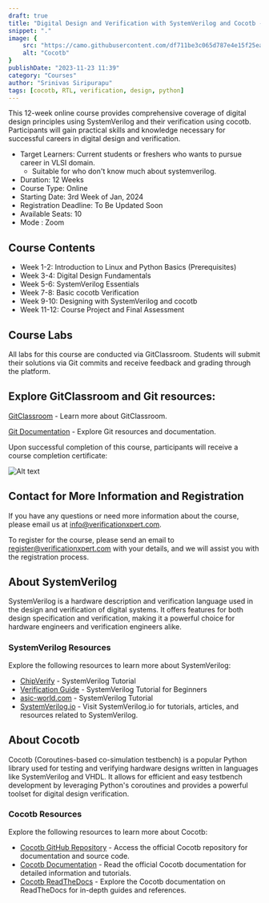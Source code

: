 ```yaml
---
draft: true
title: "Digital Design and Verification with SystemVerilog and Cocotb - 2024 - Student Version"
snippet: "."
image: {
    src: "https://camo.githubusercontent.com/df711be3c065d787e4e15f25ea6d04b8405bb37cd2a26e77131547d2f567ec98/68747470733a2f2f61736369696e656d612e6f72672f612f3331373232302e737667",
    alt: "Cocotb"
}
publishDate: "2023-11-23 11:39"
category: "Courses"
author: "Srinivas Siripurapu"
tags: [cocotb, RTL, verification, design, python]
---
```


This 12-week online course provides comprehensive coverage of digital design principles using SystemVerilog and their verification using cocotb. Participants will gain practical skills and knowledge necessary for successful careers in digital design and verification.

* Target Learners: Current students or freshers who wants to pursue career in VLSI domain.
    * Suitable for who don't know much about systemverilog.
* Duration: 12 Weeks
* Course Type: Online
* Starting Date: 3rd Week of Jan, 2024
* Registration Deadline: To Be Updated Soon
* Available Seats: 10
* Mode : Zoom

## Course Contents
- Week 1-2: Introduction to Linux and Python Basics (Prerequisites)
- Week 3-4: Digital Design Fundamentals
- Week 5-6: SystemVerilog Essentials
- Week 7-8: Basic cocotb Verification
- Week 9-10: Designing with SystemVerilog and cocotb
- Week 11-12: Course Project and Final Assessment

## Course Labs
All labs for this course are conducted via GitClassroom. Students will submit their solutions via Git commits and receive feedback and grading through the platform.

## Explore GitClassroom and Git resources:

[GitClassroom](https://gitclassroom.com/) - Learn more about GitClassroom.

[Git Documentation](https://git-scm.com/doc) - Explore Git resources and documentation.

Upon successful completion of this course, participants will receive a course completion certificate:

![Alt text](/certificate-sample.png)

## Contact for More Information and Registration
If you have any questions or need more information about the course, please email us at info@verificationxpert.com.

To register for the course, please send an email to register@verificationxpert.com with your details, and we will assist you with the registration process.

## About SystemVerilog
SystemVerilog is a hardware description and verification language used in the design and verification of digital systems. It offers features for both design specification and verification, making it a powerful choice for hardware engineers and verification engineers alike.

### SystemVerilog Resources
Explore the following resources to learn more about SystemVerilog:

* [ChipVerify](https://www.chipverify.com/systemverilog/systemverilog-tutorial) - SystemVerilog Tutorial
* [Verification Guide](https://www.verificationguide.com/p/systemverilog.html) - SystemVerilog Tutorial for Beginners
* [asic-world.com](http://www.asic-world.com/systemverilog/index.html) - SystemVerilog Tutorial
* [SystemVerilog.io](https://www.systemverilog.io/) - Visit SystemVerilog.io for tutorials, articles, and resources related to SystemVerilog.

## About Cocotb
Cocotb (Coroutines-based co-simulation testbench) is a popular Python library used for testing and verifying hardware designs written in languages like SystemVerilog and VHDL. It allows for efficient and easy testbench development by leveraging Python's coroutines and provides a powerful toolset for digital design verification.

### Cocotb Resources
Explore the following resources to learn more about Cocotb:

* [Cocotb GitHub Repository](https://github.com/cocotb/cocotb) - Access the official Cocotb repository for documentation and source code.
* [Cocotb Documentation](https://docs.cocotb.org/en/stable/) - Read the official Cocotb documentation for detailed information and tutorials.
* [Cocotb ReadTheDocs](https://cocotb.readthedocs.io/en/latest/) - Explore the Cocotb documentation on ReadTheDocs for in-depth guides and references.
